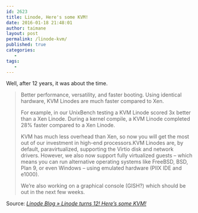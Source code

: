 ```yaml
---
id: 2623
title: Linode, Here's some KVM!
date: 2016-01-18 21:48:01
author: taimane
layout: post
permalink: /linode-kvm/
published: true
categories:
   -
tags:
   -
---
```

Well, after 12 years, it was about the time.

<blockquote>Better performance, versatility, and faster booting. Using identical hardware, KVM Linodes are much faster compared to Xen.



For example, in our UnixBench testing a KVM Linode scored 3x better than a Xen Linode. During a kernel compile, a KVM Linode completed 28% faster compared to a Xen Linode.



KVM has much less overhead than Xen, so now you will get the most out of our investment in high-end processors.KVM Linodes are, by default, paravirtualized, supporting the Virtio disk and network drivers. However, we also now support fully virtualized guests – which means you can run alternative operating systems like FreeBSD, BSD, Plan 9, or even Windows – using emulated hardware (PIIX IDE and e1000).



We’re also working on a graphical console (GISH?) which should be out in the next few weeks.</blockquote>

Source: <em><a rel="nofollow" href="https://blog.linode.com/2015/06/16/linode-turns-12-heres-some-kvm/">Linode Blog » Linode turns 12! Here’s some KVM!</a></em>  

